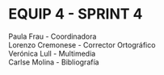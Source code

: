 # EQUIP 4 - SPRINT 4

Paula Frau - Coordinadora  
Lorenzo Cremonese - Corrector Ortográfico  
Verónica Lull - Multimedia  
Carlse Molina - Bibliografía  